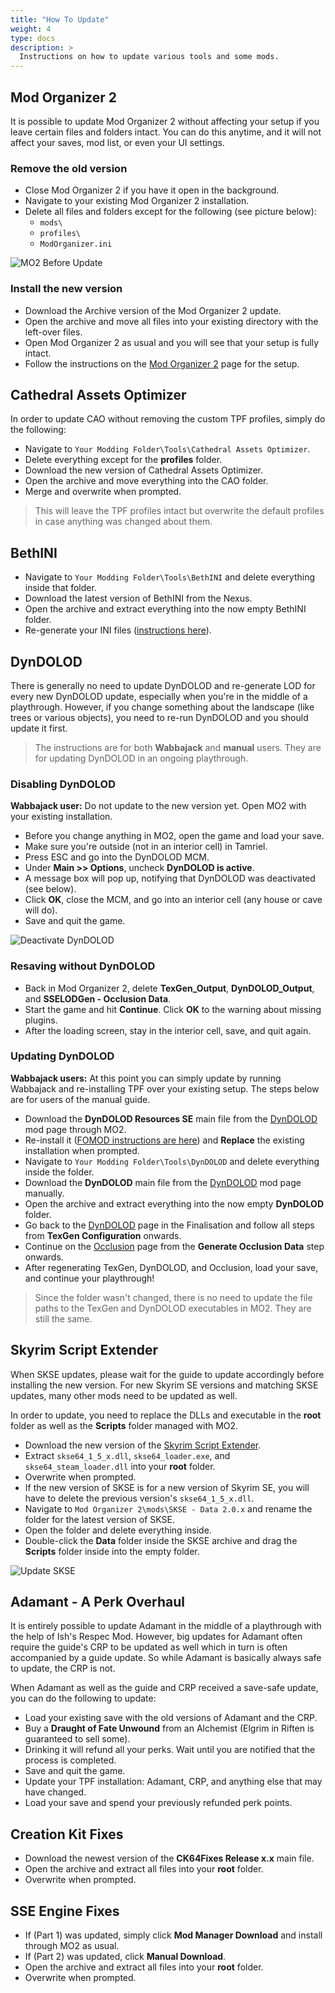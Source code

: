 ```yaml
---
title: "How To Update"
weight: 4
type: docs
description: >
  Instructions on how to update various tools and some mods.
---
```


## Mod Organizer 2

It is possible to update Mod Organizer 2 without affecting your setup if you leave certain files and folders intact. You can do this anytime, and it will not affect your saves, mod list, or even your UI settings.

### Remove the old version

- Close Mod Organizer 2 if you have it open in the background.
- Navigate to your existing Mod Organizer 2 installation.
- Delete all files and folders except for the following (see picture below):
  - `mods\`
  - `profiles\`
  - `ModOrganizer.ini`

![MO2 Before Update](/Pictures/tpf/guide-resources/mo2-before-update.png)

### Install the new version

- Download the Archive version of the Mod Organizer 2 update.
- Open the archive and move all files into your existing directory with the left-over files.
- Open Mod Organizer 2 as usual and you will see that your setup is fully intact.
- Follow the instructions on the [Mod Organizer 2](/tpf/initial-setup/mod-organizer-2/) page for the setup.

## Cathedral Assets Optimizer

In order to update CAO without removing the custom TPF profiles, simply do the following:

- Navigate to `Your Modding Folder\Tools\Cathedral Assets Optimizer`.
- Delete everything except for the **profiles** folder.
- Download the new version of Cathedral Assets Optimizer.
- Open the archive and move everything into the CAO folder.
- Merge and overwrite when prompted.

> This will leave the TPF profiles intact but overwrite the default profiles in case anything was changed about them.

## BethINI

- Navigate to `Your Modding Folder\Tools\BethINI` and delete everything inside that folder.
- Download the latest version of BethINI from the Nexus.
- Open the archive and extract everything into the now empty BethINI folder.
- Re-generate your INI files ([instructions here](/tpf/guide-resources/various-tutorials/)).

## DynDOLOD

There is generally no need to update DynDOLOD and re-generate LOD for every new DynDOLOD update, especially when you're in the middle of a playthrough. However, if you change something about the landscape (like trees or various objects), you need to re-run DynDOLOD and you should update it first.

> The instructions are for both **Wabbajack** and **manual** users. They are for updating DynDOLOD in an ongoing playthrough.

### Disabling DynDOLOD

**Wabbajack user:** Do not update to the new version yet. Open MO2 with your existing installation.

- Before you change anything in MO2, open the game and load your save.
- Make sure you're outside (not in an interior cell) in Tamriel.
- Press ESC and go into the DynDOLOD MCM.
- Under **Main >> Options**, uncheck **DynDOLOD is active**.
- A message box will pop up, notifying that DynDOLOD was deactivated (see below).
- Click **OK**, close the MCM, and go into an interior cell (any house or cave will do).
- Save and quit the game.

![Deactivate DynDOLOD](/Pictures/tpf/guide-resources/deactivate-dyndolod.png)

### Resaving without DynDOLOD

- Back in Mod Organizer 2, delete **TexGen_Output**, **DynDOLOD_Output**, and **SSELODGen - Occlusion Data**.
- Start the game and hit **Continue**. Click **OK** to the warning about missing plugins.
- After the loading screen, stay in the interior cell, save, and quit again.

### Updating DynDOLOD

**Wabbajack users:** At this point you can simply update by running Wabbajack and re-installing TPF over your existing setup. The steps below are for users of the manual guide.

- Download the **DynDOLOD Resources SE** main file from the [DynDOLOD](https://www.nexusmods.com/skyrimspecialedition/mods/32382?tab=files) mod page through MO2.
- Re-install it ([FOMOD instructions are here](/tpf/mod-installation/graphics-baseline/)) and **Replace** the existing installation when prompted.
- Navigate to `Your Modding Folder\Tools\DynDOLOD` and delete everything inside the folder.
- Download the **DynDOLOD** main file from the [DynDOLOD](https://www.nexusmods.com/skyrimspecialedition/mods/32382?tab=files) mod page manually.
- Open the archive and extract everything into the now empty **DynDOLOD** folder.
- Go back to the [DynDOLOD](/tpf/finalisation/dyndolod/) page in the Finalisation and follow all steps from **TexGen Configuration** onwards.
- Continue on the [Occlusion](/tpf/finalisation/occlusion/) page from the **Generate Occlusion Data** step onwards.
- After regenerating TexGen, DynDOLOD, and Occlusion, load your save, and continue your playthrough!

> Since the folder wasn't changed, there is no need to update the file paths to the TexGen and DynDOLOD executables in MO2. They are still the same.

## Skyrim Script Extender

When SKSE updates, please wait for the guide to update accordingly before installing the new version. For new Skyrim SE versions and matching SKSE updates, many other mods need to be updated as well.

In order to update, you need to replace the DLLs and executable in the **root** folder as well as the **Scripts** folder managed with MO2.

- Download the new version of the [Skyrim Script Extender](https://skse.silverlock.org/).
- Extract `skse64_1_5_x.dll`, `skse64_loader.exe`, and `skse64_steam_loader.dll` into your **root** folder.
- Overwrite when prompted.
- If the new version of SKSE is for a new version of Skyrim SE, you will have to delete the previous version's `skse64_1_5_x.dll`.
- Navigate to `Mod Organizer 2\mods\SKSE - Data 2.0.x` and rename the folder for the latest version of SKSE.
- Open the folder and delete everything inside.
- Double-click the **Data** folder inside the SKSE archive and drag the **Scripts** folder inside into the empty folder.

![Update SKSE](/Pictures/tpf/guide-resources/update-skse.png)

## Adamant - A Perk Overhaul

It is entirely possible to update Adamant in the middle of a playthrough with the help of Ish's Respec Mod. However, big updates for Adamant often require the guide's CRP to be updated as well which in turn is often accompanied by a guide update. So while Adamant is basically always safe to update, the CRP is not.

When Adamant as well as the guide and CRP received a save-safe update, you can do the following to update:

- Load your existing save with the old versions of Adamant and the CRP.
- Buy a **Draught of Fate Unwound** from an Alchemist (Elgrim in Riften is guaranteed to sell some).
- Drinking it will refund all your perks. Wait until you are notified that the process is completed.
- Save and quit the game.
- Update your TPF installation: Adamant, CRP, and anything else that may have changed.
- Load your save and spend your previously refunded perk points.

## Creation Kit Fixes

- Download the newest version of the **CK64Fixes Release x.x** main file.
- Open the archive and extract all files into your **root** folder.
- Overwrite when prompted.

## SSE Engine Fixes

- If (Part 1) was updated, simply click **Mod Manager Download** and install through MO2 as usual.
- If (Part 2) was updated, click **Manual Download**.
- Open the archive and extract all files into your **root** folder.
- Overwrite when prompted.